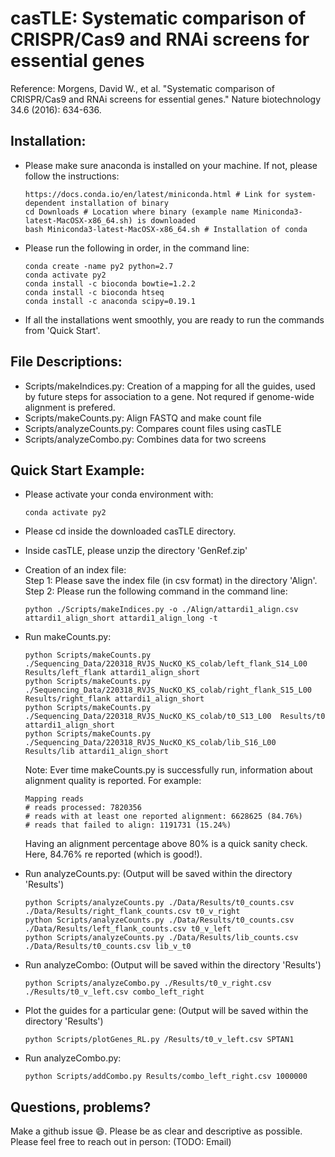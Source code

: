 # casTLE: Systematic comparison of CRISPR/Cas9 and RNAi screens for essential genes

Reference: Morgens, David W., et al. "Systematic comparison of CRISPR/Cas9 and RNAi screens for essential genes." Nature biotechnology 34.6 (2016): 634-636.



## Installation: 
- Please make sure anaconda is installed on your machine. If not, please follow the instructions: 
   ```
   https://docs.conda.io/en/latest/miniconda.html # Link for system-dependent installation of binary 
   cd Downloads # Location where binary (example name Miniconda3-latest-MacOSX-x86_64.sh) is downloaded
   bash Miniconda3-latest-MacOSX-x86_64.sh # Installation of conda
   ```
- Please run the following in order, in the command line: 
   ```
   conda create -name py2 python=2.7
   conda activate py2
   conda install -c bioconda bowtie=1.2.2
   conda install -c bioconda htseq
   conda install -c anaconda scipy=0.19.1
   ```  
- If all the installations went smoothly, you are ready to run the commands from 'Quick Start'. 

## File Descriptions:
- Scripts/makeIndices.py: Creation of a mapping for all the guides, used by future steps for association to a gene. Not requred if genome-wide alignment is prefered. 
- Scripts/makeCounts.py: Align FASTQ and make count file
- Scripts/analyzeCounts.py: Compares count files using casTLE
- Scripts/analyzeCombo.py: Combines data for two screens


## Quick Start Example: 
- Please activate your conda environment with: 
   ```
   conda activate py2
   ```  
- Please cd inside the downloaded casTLE directory.  
- Inside casTLE, please unzip the directory 'GenRef.zip'
- Creation of an index file: <br />
  Step 1: Please save the index file (in csv format) in the directory 'Align'. <br />
  Step 2: Please run the following command in the command line: <br />
  ```
  python ./Scripts/makeIndices.py -o ./Align/attardi1_align.csv attardi1_align_short attardi1_align_long -t
  ```  
- Run makeCounts.py: <br />
  ```
  python Scripts/makeCounts.py ./Sequencing_Data/220318_RVJS_NucKO_KS_colab/left_flank_S14_L00  Results/left_flank attardi1_align_short   
  python Scripts/makeCounts.py ./Sequencing_Data/220318_RVJS_NucKO_KS_colab/right_flank_S15_L00  Results/right_flank attardi1_align_short 
  python Scripts/makeCounts.py ./Sequencing_Data/220318_RVJS_NucKO_KS_colab/t0_S13_L00  Results/t0 attardi1_align_short 
  python Scripts/makeCounts.py ./Sequencing_Data/220318_RVJS_NucKO_KS_colab/lib_S16_L00  Results/lib attardi1_align_short 
  ``` 
  Note: Ever time makeCounts.py is successfully run, information about alignment quality is reported. For example: 
  ```
  Mapping reads
  # reads processed: 7820356
  # reads with at least one reported alignment: 6628625 (84.76%)
  # reads that failed to align: 1191731 (15.24%)
  ```
  Having an alignment percentage above 80\% is a quick sanity check. Here, 84.76\% re reported (which is good!). 

- Run analyzeCounts.py: (Output will be saved within the directory 'Results') <br />
  ``` 
  python Scripts/analyzeCounts.py ./Data/Results/t0_counts.csv ./Data/Results/right_flank_counts.csv t0_v_right
  python Scripts/analyzeCounts.py ./Data/Results/t0_counts.csv ./Data/Results/left_flank_counts.csv t0_v_left
  python Scripts/analyzeCounts.py ./Data/Results/lib_counts.csv ./Data/Results/t0_counts.csv lib_v_t0
  ``` 
- Run analyzeCombo: (Output will be saved within the directory 'Results') <br />
  ```
  python Scripts/analyzeCombo.py ./Results/t0_v_right.csv  ./Results/t0_v_left.csv combo_left_right
  ```     
- Plot the guides for a particular gene: (Output will be saved within the directory 'Results') <br />
  ```
  python Scripts/plotGenes_RL.py /Results/t0_v_left.csv SPTAN1
  ```     
- Run analyzeCombo.py: 
  ```
  python Scripts/addCombo.py Results/combo_left_right.csv 1000000
  ```     


## Questions, problems?
Make a github issue 😄. Please be as clear and descriptive as possible. Please feel free to reach
out in person: (TODO: Email)


